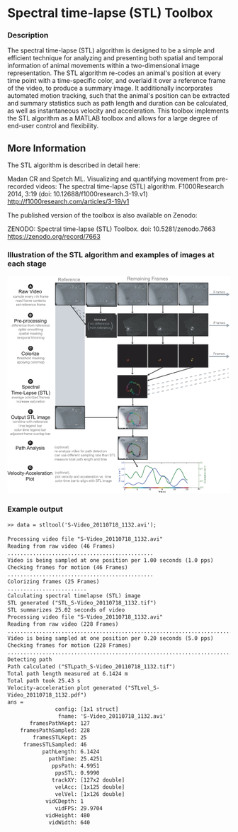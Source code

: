 # Spectral time-lapse (STL) Toolbox

### Description
The spectral time-lapse (STL) algorithm is designed to be a simple and efficient technique for analyzing and presenting both spatial and temporal information of animal movements within a two-dimensional image representation. The STL algorithm re-codes an animal's position at every time point with a time-specific color, and overlaid it over a reference frame of the video, to produce a summary image. It additionally incorporates automated motion tracking, such that the animal's position can be extracted and summary statistics such as path length and duration can be calculated, as well as instantaneous velocity and acceleration. This toolbox implements the STL algorithm as a MATLAB toolbox and allows for a large degree of end-user control and flexibility.

## More Information
The STL algorithm is described in detail here:

Madan CR and Spetch ML. Visualizing and quantifying movement from pre-recorded videos: The spectral time-lapse (STL) algorithm. F1000Research 2014, 3:19 (doi: 10.12688/f1000research.3-19.v1)
http://f1000research.com/articles/3-19/v1

The published version of the toolbox is also available on Zenodo:

ZENODO: Spectral time-lapse (STL) Toolbox. doi: 10.5281/zenodo.7663
https://zenodo.org/record/7663

### Illustration of the STL algorithm and examples of images at each stage
![STL algorithm workflow](https://raw.githubusercontent.com/cMadan/stl-toolbox/master/stl_workflow.gif)

### Example output

```
>> data = stltool('S-Video_20110718_1132.avi');
 
Processing video file "S-Video_20110718_1132.avi"
Reading from raw video (46 Frames)
..............................................
Video is being sampled at one position per 1.00 seconds (1.0 pps)
Checking frames for motion (46 Frames)
..............................................
Colorizing frames (25 Frames)
.........................
Calculating spectral timelapse (STL) image
STL generated ("STL_S-Video_20110718_1132.tif")
STL summarizes 25.02 seconds of video
Processing video file "S-Video_20110718_1132.avi"
Reading from raw video (228 Frames)
....................................................................................................................................................................................................................................
Video is being sampled at one position per 0.20 seconds (5.0 pps)
Checking frames for motion (228 Frames)
....................................................................................................................................................................................................................................
Detecting path
Path calculated ("STLpath_S-Video_20110718_1132.tif")
Total path length measured at 6.1424 m
Total path took 25.43 s
Velocity-acceleration plot generated ("STLvel_S-Video_20110718_1132.pdf")
ans = 
               config: [1x1 struct]
                fname: 'S-Video_20110718_1132.avi'
       framesPathKept: 127
    framesPathSampled: 228
        framesSTLKept: 25
     framesSTLSampled: 46
           pathLength: 6.1424
             pathTime: 25.4251
              ppsPath: 4.9951
               ppsSTL: 0.9990
              trackXY: [127x2 double]
               velAcc: [1x125 double]
               velVel: [1x126 double]
            vidCDepth: 1
               vidFPS: 29.9704
            vidHeight: 480
             vidWidth: 640
```
